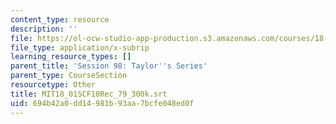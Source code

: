 ```yaml
---
content_type: resource
description: ''
file: https://ol-ocw-studio-app-production.s3.amazonaws.com/courses/18-01sc-single-variable-calculus-fall-2010/694b42a0dd14981b93aa7bcfe048ed0f_MIT18_01SCF10Rec_79_300k.srt
file_type: application/x-subrip
learning_resource_types: []
parent_title: 'Session 98: Taylor''s Series'
parent_type: CourseSection
resourcetype: Other
title: MIT18_01SCF10Rec_79_300k.srt
uid: 694b42a0-dd14-981b-93aa-7bcfe048ed0f
---
```


